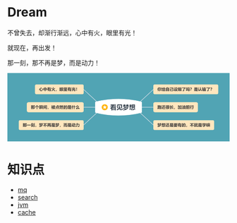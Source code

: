# Dream

不曾失去，却渐行渐远，心中有火，眼里有光！

就现在，再出发！

那一刻，那不再是梦，而是动力！

![Dream](./xmind/dream/dream.png)

# 知识点
- [mq](./xmind/mq/README.md)
- [search](./xmind/search/README.md)
- [jvm](./xmind/jvm/README.md)
- [cache](./xmind/cache/README.md)

